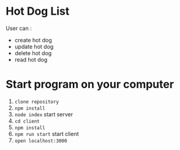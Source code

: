 # Hot Dog List

User can :
 - create hot dog
 - update hot dog
 - delete hot dog
 - read hot dog
 
# Start program on your computer 
 
1. `clone repository`
2. `npm install`
3. `node index` start server
4. `cd client`
5. `npm install`
6. `npm run start` start client
7. `open localhost:3000` 
